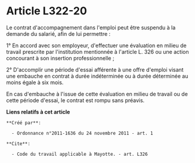 # Article L322-20

Le contrat d'accompagnement dans l'emploi peut être suspendu à la demande du salarié, afin de lui permettre : 

1° En accord avec son employeur, d'effectuer une évaluation en milieu de travail prescrite par l'institution mentionnée à
l'article L. 326 ou une action concourant à son insertion professionnelle ; 

2° D'accomplir une période d'essai afférente à une offre d'emploi visant une embauche en contrat à durée indéterminée ou à
durée déterminée au moins égale à six mois. 

En cas d'embauche à l'issue de cette évaluation en milieu de travail ou de cette période d'essai, le contrat est rompu sans
préavis.

**Liens relatifs à cet article**

	**Créé par**:

	  - Ordonnance n°2011-1636 du 24 novembre 2011 - art. 1

	**Cite**:

	  - Code du travail applicable à Mayotte. - art. L326
